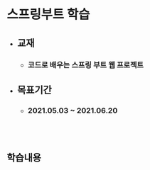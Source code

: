 # 스프링부트 학습
* ## 교재
  * ### 코드로 배우는 스프링 부트 웹 프로젝트
* ## 목표기간
  * ### 2021.05.03 ~ 2021.06.20
<br>

<br>

## 학습내용
